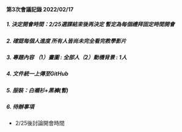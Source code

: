 #### 第3次會議記錄 2022/02/17

##### 1. 決定開會時間：2/25選課結束後再決定 暫定為每個禮拜固定時間開會
##### 2. 確認每個人進度 所有人皆尚未完全看完教學影片
##### 3. 專題內容 （1）畫圖 : 全部人（2）動機背景 : 1人
##### 4. 文件統一上傳至GitHub
##### 5. 服裝：白襯衫+黑褲(暫)
##### 6. 待辦事項
- 2/25後討論開會時間
